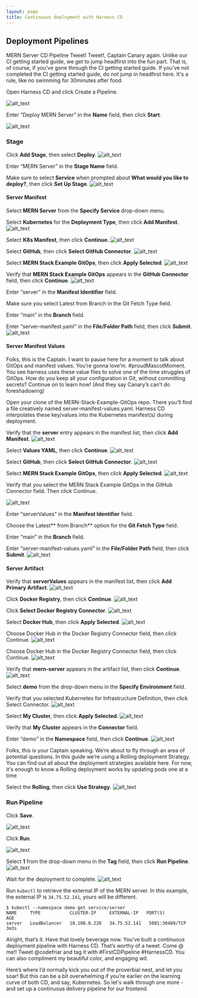 ```yaml
---
layout: page
title: Continuous deployment with Harness CD
---
```


## Deployment Pipelines 
MERN Server CD Pipeline
Tweet! Tweet!, Captain Canary again. Unlike our CI getting started guide, we get to jump headfirst into the fun part. That is, of course, if you’ve gone through the CI getting started guide. If you've not completed the CI getting started guide, do not jump in headfirst here. It's a rule, like no swimming for 30minutes after food.

Open Harness CD and click Create a Pipeline.

![alt_text](../images/image46.png "image_tooltip")

Enter “Deploy MERN Server” in the **Name** field, then click **Start**.

![alt_text](../images/image7.png "image_tooltip")

### Stage

Click **Add Stage**, then select **Deploy**.
![alt_text](../images/image3.png "image_tooltip")


Enter “MERN Server” in the **Stage Name** field.

Make sure to select **Service** when prompted about **What would you like to deploy?**, then click **Set Up Stage**.
![alt_text](../images/image14.png "image_tooltip")

#### Server Manifest

Select **MERN Server** from the **Specify Service** drop-down menu.

Select **Kubernetes** for the **Deployment Type**, then click **Add Manifest**.
![alt_text](../images/image31.png "image_tooltip")


Select **K8s Manifest**, then click **Continue.**
![alt_text](../images/image4.png "image_tooltip")


Select **GitHub**, then click **Select GitHub Connector**.
![alt_text](../images/image22.png "image_tooltip")


Select **MERN Stack Example GitOps**, then click **Apply Selected**.
![alt_text](../images/image11.png "image_tooltip")


Verify that **MERN Stack Example GitOps** appears in the **GitHub Connector** field, then click **Continue**.
![alt_text](../images/image1.png "image_tooltip")


Enter “server” in the **Manifest Identifier** field.

Make sure you select Latest from Branch in the Git Fetch Type field.

Enter “main” in the **Branch** field.

Enter “server-manifest.yaml” in the **File/Folder Path** field, then click **Submit**.
![alt_text](../images/image2.png "image_tooltip")



#### Server Manifest Values

Folks, this is the Captain. I want to pause here for a moment to talk about GitOps and manifest values. You’re gonna love’m. #proudMascotMoment. You see harness uses these value files to solve one of the time struggles of GitOps. How do you keep all your configuration in Git, without committing secrets? Continue on to learn how! (And they say Canary’s can’t do foreshadowing)  

Open your clone of the MERN-Stack-Example-GitOps repo. There you’ll find a file creatively named server-manifest-values.yaml. Harness CD interpolates these key/values into the Kubernetes manifest(s) during deployment.

Verify that the **server** entry appears in the manifest list, then click **Add Manifest**.
![alt_text](../images/image16.png "image_tooltip")


Select **Values YAML**, then click **Continue**.
![alt_text](../images/image42.png "image_tooltip")


Select **GitHub**, then click **Select GitHub Connector**.
![alt_text](../images/image20.png "image_tooltip")


Select **MERN Stack Example GitOps**, then click **Apply Selected**.
![alt_text](../images/image11.png "image_tooltip")


Verify that you select the MERN Stack Example GitOps in the GitHub Connector field. Then click Continue.




![alt_text](../images/image1.png "image_tooltip")


Enter “serverValues” in the **Manifest Identifier** field.

Choose the Latest** from Branch** option for the **Git Fetch Type** field.

Enter “main” in the **Branch** field.

Enter “server-manifest-values.yaml” in the **File/Folder Path** field, then click **Submit**.
![alt_text](../images/image26.png "image_tooltip")



#### Server Artifact

Verify that **serverValues** appears in the manifest list, then click **Add Primary Artifact**.
![alt_text](../images/image39.png "image_tooltip")


Click **Docker Registry**, then click **Continue**.
![alt_text](../images/image47.png "image_tooltip")


Click **Select Docker Registry Connector**.
![alt_text](../images/image36.png "image_tooltip")


Select **Docker Hub**, then click **Apply Selected**.
![alt_text](../images/image27.png "image_tooltip")


Choose Docker Hub in the Docker Registry Connector field, then click Continue.
![alt_text](../images/image17.png "image_tooltip")


Choose Docker Hub in the Docker Registry Connector field, then click Continue.
![alt_text](../images/image15.png "image_tooltip")


Verify that **mern-server** appears in the artifact list, then click **Continue**.
![alt_text](../images/image6.png "image_tooltip")


Select **demo** from the drop-down menu in the **Specify Environment** field.

Verify that you selected Kubernetes for Infrastructure Definition, then click Select Connector.
![alt_text](../images/image25.png "image_tooltip")


Select **My Cluster**, then click **Apply Selected**.
![alt_text](../images/image10.png "image_tooltip")


Verify that **My Cluster** appears in the **Connector** field.

Enter “demo” in the **Namespace** field, then click **Continue**.
![alt_text](../images/image10.png "image_tooltip")


Folks, this is your Captain speaking. We’re about to fly through an area of potential questions. In this guide we’re using a Rolling deployment Strategy. You can find out all about the deployment strategies available here. For now, it's enough to know a Rolling deployment works by updating pods one at a time

Select the **Rolling**, then click **Use Strategy**.
![alt_text](../images/image29.png "image_tooltip")



### Run Pipeline

Click **Save**.

![alt_text](../images/image32.png "image_tooltip")


Click **Run**.

![alt_text](../images/image35.png "image_tooltip")


Select **1** from the drop-down menu in the **Tag** field, then click **Run Pipeline**.
![alt_text](../images/image41.png "image_tooltip")


Wait for the deployment to complete.
![alt_text](../images/image49.png "image_tooltip")


Run `kubectl` to retrieve the external IP of the MERN server. In this example, the external IP is `34.75.52.141`, yours will be different.


```
$ kubectl --namespace demo get service/server
NAME     TYPE           CLUSTER-IP     EXTERNAL-IP   PORT(S)          AGE
server   LoadBalancer   10.108.0.220   34.75.52.141   5001:30489/TCP   3m3s
```


Alright, that’s it. Have that lovely beverage now. You’ve built a continuous deployment pipeline with Harness CD. That’s worthy of a tweet. Come @ me!! Tweet @codefriar and tag it with #FirstCDPipeline #HarnessCD. You can also compliment my beautiful color, and engaging wit. 

Here’s where I’d normally kick you out of the proverbial nest, and let you soar! But this can be a bit overwhelming if you’re earlier on the learning curve of both CD, and say, Kubernetes. So let's walk through one more - and set up a continuous delivery pipeline for our frontend.
